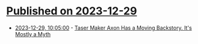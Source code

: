 # [Published on 2023-12-29](index.md)

* [2023-12-29, 10:05:00](https://soylentnews.org/article.pl?sid=23/12/29/0146258&from=rss) - [Taser Maker Axon Has a Moving Backstory. It's Mostly a Myth](https://soylentnews.org/article.pl?sid=23/12/29/0146258&from=rss)
